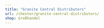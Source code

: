 ```yaml
---
title: "Granite Central Distributors"
url: /chester/granite-central-distributors/
shop: Großhandel
---
```

